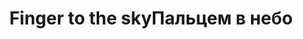 ---
title: ['Finger to the sky', 'Пальцем в небо']
categories: [media, educationAndCulture]
designEnd: 2018
---